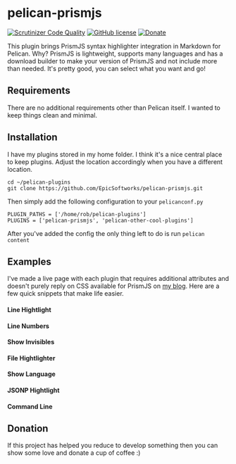 # pelican-prismjs

[![Scrutinizer Code Quality](https://scrutinizer-ci.com/g/EpicSoftworks/pelican-prismjs/badges/quality-score.png?b=master)](https://scrutinizer-ci.com/g/EpicSoftworks/pelican-prismjs/?branch=master)
[![GitHub license](https://img.shields.io/github/license/EpicSoftworks/pelican-prismjs.svg)](https://github.com/EpicSoftworks/pelican-prismjs/blob/master/LICENSE)
[![Donate](https://img.shields.io/badge/Donate-PayPal-green.svg)](https://www.paypal.me/epicsoftworks)

This plugin brings PrismJS syntax highlighter integration in Markdown for Pelican. Why? PrismJS is lightweight, supports many languages and has a download builder to make your version of PrismJS and not include more than needed. It's pretty good, you can select what you want and go!

## Requirements

There are no additional requirements other than Pelican itself. I wanted to keep things clean and minimal.

## Installation

I have my plugins stored in my home folder. I think it's a nice central place to keep plugins. Adjust the location accordingly when you have a different location.

```
cd ~/pelican-plugins
git clone https://github.com/EpicSoftworks/pelican-prismjs.git
```

Then simply add the following configuration to your `pelicanconf.py`

```
PLUGIN_PATHS = ['/home/rob/pelican-plugins']
PLUGINS = ['pelican-prismjs', 'pelican-other-cool-plugins']
```

After you've added the config the only thing left to do is run `pelican content`

## Examples

I've made a live page with each plugin that requires additional attributes and doesn't purely reply on CSS available for PrismJS on [my blog](). Here are a few quick snippets that make life easier.

#### Line Hightlight
#### Line Numbers
#### Show Invisibles
#### File Hightlighter
#### Show Language
#### JSONP Hightlight
#### Command Line

## Donation

If this project has helped you reduce to develop something then you can show some love and donate a cup of coffee :)
